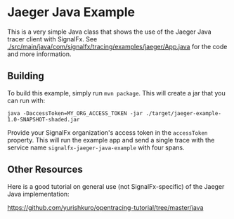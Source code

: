 # Jaeger Java Example

This is a very simple Java class that shows the use of the Jaeger Java tracer client with SignalFx.
See [./src/main/java/com/signalfx/tracing/examples/jaeger/App.java](./src/main/java/com/signalfx/tracing/examples/jaeger/App.java)
for the code and more information.

## Building

To build this example, simply run `mvn package`.  This will create a jar that
you can run with:

```
java -DaccessToken=MY_ORG_ACCESS_TOKEN -jar ./target/jaeger-example-1.0-SNAPSHOT-shaded.jar
```

Provide your SignalFx organization's access token in the `accessToken` property.  This will run
the example app and send a single trace with the service name
`signalfx-jaeger-java-example` with four spans.

## Other Resources

Here is a good tutorial on general use (not SignalFx-specific) of the Jaeger Java implementation:

https://github.com/yurishkuro/opentracing-tutorial/tree/master/java
